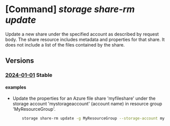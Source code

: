 # [Command] _storage share-rm update_

Update a new share under the specified account as described by request body. The share resource includes metadata and properties for that share. It does not include a list of the files contained by the share. 

## Versions

### [2024-01-01](/Resources/mgmt-plane/L3N1YnNjcmlwdGlvbnMve30vcmVzb3VyY2Vncm91cHMve30vcHJvdmlkZXJzL21pY3Jvc29mdC5zdG9yYWdlL3N0b3JhZ2VhY2NvdW50cy97fS9maWxlc2VydmljZXMvZGVmYXVsdC9zaGFyZXMve30=/2024-01-01.xml) **Stable**

<!-- mgmt-plane /subscriptions/{}/resourcegroups/{}/providers/microsoft.storage/storageaccounts/{}/fileservices/default/shares/{} 2024-01-01 -->

#### examples

- Update the properties for an Azure file share 'myfileshare' under the storage account 'mystorageaccount' (account name) in resource group 'MyResourceGroup'.
    ```bash
        storage share-rm update -g MyResourceGroup --storage-account mystorageaccount --name myfileshare --quota 3 --metadata key1=value1 key2=value2
    ```
